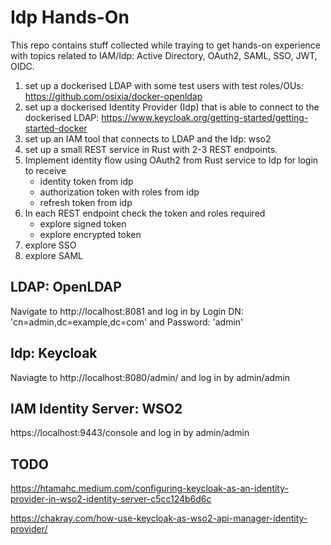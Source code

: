 # Idp Hands-On

This repo contains stuff collected while traying to get hands-on experience with topics related to IAM/Idp: Active Directory, OAuth2, SAML, SSO, JWT, OIDC.

1. set up a dockerised LDAP with some test users with test roles/OUs: https://github.com/osixia/docker-openldap 
2. set up a dockerised Identity Provider (Idp) that is able to connect to the dockerised LDAP: https://www.keycloak.org/getting-started/getting-started-docker
3. set up an IAM tool that connects to LDAP and the Idp: wso2
3. set up a small REST service in Rust with 2-3 REST endpoints.
4. Implement identity flow using OAuth2 from Rust service to Idp for login to receive   
    - identity token from idp
    - authorization token with roles from idp
    - refresh token from idp
5. In each REST endpoint check the token and roles required
    - explore signed token
    - explore encrypted token
6. explore SSO
7. explore SAML

## LDAP: OpenLDAP
Navigate to http://localhost:8081 and log in by Login DN: 'cn=admin,dc=example,dc=com' and Password: 'admin'

## Idp: Keycloak
Naviagte to http://localhost:8080/admin/ and log in by admin/admin

## IAM Identity Server: WSO2
https://localhost:9443/console and log in by admin/admin

## TODO

https://htamahc.medium.com/configuring-keycloak-as-an-identity-provider-in-wso2-identity-server-c5cc124b6d6c

https://chakray.com/how-use-keycloak-as-wso2-api-manager-identity-provider/
